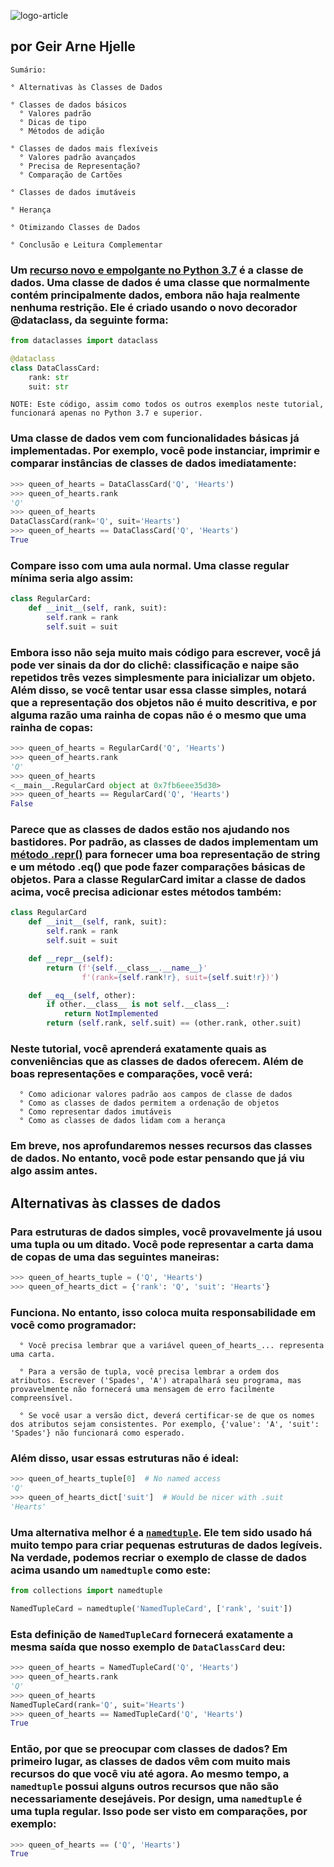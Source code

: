 ![logo-article](https://files.realpython.com/media/The-Ultimate-Guide-to-Data-Classes-in-Python-3.7_Watermarked.96432fedfe8f.jpg)

## por Geir Arne Hjelle

```
Sumário:

° Alternativas às Classes de Dados

° Classes de dados básicos
  ° Valores padrão
  ° Dicas de tipo
  ° Métodos de adição

° Classes de dados mais flexíveis
  ° Valores padrão avançados
  ° Precisa de Representação?
  ° Comparação de Cartões

° Classes de dados imutáveis

° Herança

° Otimizando Classes de Dados

° Conclusão e Leitura Complementar
```

### Um [recurso novo e empolgante no Python 3.7](https://realpython.com/python37-new-features/) é a classe de dados. Uma classe de dados é uma classe que normalmente contém principalmente dados, embora não haja realmente nenhuma restrição. Ele é criado usando o novo decorador @dataclass, da seguinte forma:

```Python
from dataclasses import dataclass

@dataclass
class DataClassCard:
    rank: str
    suit: str
```

`NOTE: Este código, assim como todos os outros exemplos neste tutorial, funcionará apenas no Python 3.7 e superior.`

### Uma classe de dados vem com funcionalidades básicas já implementadas. Por exemplo, você pode instanciar, imprimir e comparar instâncias de classes de dados imediatamente:

```Python
>>> queen_of_hearts = DataClassCard('Q', 'Hearts')
>>> queen_of_hearts.rank
'Q'
>>> queen_of_hearts
DataClassCard(rank='Q', suit='Hearts')
>>> queen_of_hearts == DataClassCard('Q', 'Hearts')
True
```

### Compare isso com uma aula normal. Uma classe regular mínima seria algo assim:

```Python
class RegularCard:
    def __init__(self, rank, suit):
        self.rank = rank
        self.suit = suit
```

### Embora isso não seja muito mais código para escrever, você já pode ver sinais da dor do clichê: classificação e naipe são repetidos três vezes simplesmente para inicializar um objeto. Além disso, se você tentar usar essa classe simples, notará que a representação dos objetos não é muito descritiva, e por alguma razão uma rainha de copas não é o mesmo que uma rainha de copas:

```Python Console
>>> queen_of_hearts = RegularCard('Q', 'Hearts')
>>> queen_of_hearts.rank
'Q'
>>> queen_of_hearts
<__main__.RegularCard object at 0x7fb6eee35d30>
>>> queen_of_hearts == RegularCard('Q', 'Hearts')
False
```

### Parece que as classes de dados estão nos ajudando nos bastidores. Por padrão, as classes de dados implementam um [método .__repr__()](https://realpython.com/operator-function-overloading/) para fornecer uma boa representação de string e um método .__eq__() que pode fazer comparações básicas de objetos. Para a classe RegularCard imitar a classe de dados acima, você precisa adicionar estes métodos também:

```Python
class RegularCard
    def __init__(self, rank, suit):
        self.rank = rank
        self.suit = suit

    def __repr__(self):
        return (f'{self.__class__.__name__}'
                f'(rank={self.rank!r}, suit={self.suit!r})')

    def __eq__(self, other):
        if other.__class__ is not self.__class__:
            return NotImplemented
        return (self.rank, self.suit) == (other.rank, other.suit)
```

### Neste tutorial, você aprenderá exatamente quais as conveniências que as classes de dados oferecem. Além de boas representações e comparações, você verá:

```
  ° Como adicionar valores padrão aos campos de classe de dados
  ° Como as classes de dados permitem a ordenação de objetos
  ° Como representar dados imutáveis
  ° Como as classes de dados lidam com a herança
```

### Em breve, nos aprofundaremos nesses recursos das classes de dados. No entanto, você pode estar pensando que já viu algo assim antes.

## Alternativas às classes de dados

### Para estruturas de dados simples, você provavelmente já usou uma tupla ou um ditado. Você pode representar a carta dama de copas de uma das seguintes maneiras:

```Python Console
>>> queen_of_hearts_tuple = ('Q', 'Hearts')
>>> queen_of_hearts_dict = {'rank': 'Q', 'suit': 'Hearts'}
```

### Funciona. No entanto, isso coloca muita responsabilidade em você como programador:

```
  ° Você precisa lembrar que a variável queen_of_hearts_... representa uma carta.

  ° Para a versão de tupla, você precisa lembrar a ordem dos atributos. Escrever ('Spades', 'A') atrapalhará seu programa, mas provavelmente não fornecerá uma mensagem de erro facilmente compreensível.

  ° Se você usar a versão dict, deverá certificar-se de que os nomes dos atributos sejam consistentes. Por exemplo, {'value': 'A', 'suit': 'Spades'} não funcionará como esperado.
```

### Além disso, usar essas estruturas não é ideal:

```Python Console
>>> queen_of_hearts_tuple[0]  # No named access
'Q'
>>> queen_of_hearts_dict['suit']  # Would be nicer with .suit
'Hearts'
```

### Uma alternativa melhor é a [`namedtuple`](https://dbader.org/blog/writing-clean-python-with-namedtuples). Ele tem sido usado há muito tempo para criar pequenas estruturas de dados legíveis. Na verdade, podemos recriar o exemplo de classe de dados acima usando um `namedtuple` como este:

```Python
from collections import namedtuple

NamedTupleCard = namedtuple('NamedTupleCard', ['rank', 'suit'])
```

### Esta definição de `NamedTupleCard` fornecerá exatamente a mesma saída que nosso exemplo de `DataClassCard` deu:

```Python Console
>>> queen_of_hearts = NamedTupleCard('Q', 'Hearts')
>>> queen_of_hearts.rank
'Q'
>>> queen_of_hearts
NamedTupleCard(rank='Q', suit='Hearts')
>>> queen_of_hearts == NamedTupleCard('Q', 'Hearts')
True
```

### Então, por que se preocupar com classes de dados? Em primeiro lugar, as classes de dados vêm com muito mais recursos do que você viu até agora. Ao mesmo tempo, a `namedtuple` possui alguns outros recursos que não são necessariamente desejáveis. Por design, uma `namedtuple` é uma tupla regular. Isso pode ser visto em comparações, por exemplo:

```Python Console
>>> queen_of_hearts == ('Q', 'Hearts')
True
```
